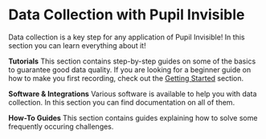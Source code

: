 # Data Collection with Pupil Invisible
Data collection is a key step for any application of Pupil Invisible! In this section you can learn everything about it!

**Tutorials**
This section contains step-by-step guides on some of the basics to guarantee good data quality. If you are looking for a beginner guide on how to make you first recording, check out the [Getting Started](/getting-started/first-recording/) section.

**Software & Integrations**
Various software is available to help you with data collection. In this section you can find documentation on all of them.

**How-To Guides**
This section contains guides explaining how to solve some frequently occuring challenges.